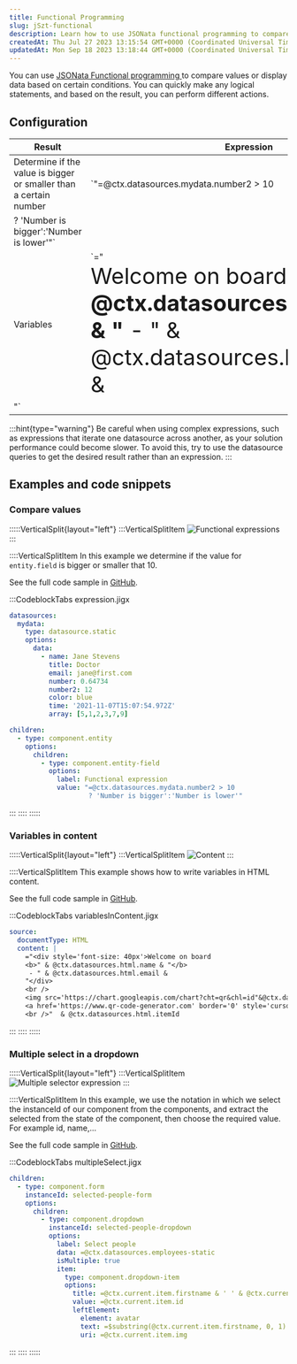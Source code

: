 ```yaml
---
title: Functional Programming
slug: jSzt-functional
description: Learn how to use JSONata functional programming to compare values, display data, and more with this informative document. Explore code snippets, examples, and step-by-step guidance on comparing values, using variables in content, and implementing multiple
createdAt: Thu Jul 27 2023 13:15:54 GMT+0000 (Coordinated Universal Time)
updatedAt: Mon Sep 18 2023 13:18:44 GMT+0000 (Coordinated Universal Time)
---
```


You can use <a href="https://docs.jsonata.org/programming" target="_blank">JSONata Functional programming </a>to compare values or display data based on certain conditions. You can quickly make any logical statements, and based on the result, you can perform different actions.

## Configuration

| **Result**                                                         | **Expression**                                                                                                                                        |
| ------------------------------------------------------------------ | ----------------------------------------------------------------------------------------------------------------------------------------------------- |
| Determine if the value is bigger or smaller than a certain number  | `"=@ctx.datasources.mydata.number2 > 10 
      ? 'Number is bigger':'Number is lower'"`                                                               |
| Variables                                                          | `="<div style='font-size: 40px'>Welcome on board      <b>" & @ctx.datasources.html.name & "</b>      - " & @ctx.datasources.html.email &
    "</div>` |

:::hint{type="warning"}
Be careful when using complex expressions, such as expressions that iterate one datasource across another, as your solution performance could become slower. To avoid this, try to use the datasource queries to get the desired result rather than an expression.
:::

## Examples and code snippets 

### Compare values

:::::VerticalSplit{layout="left"}
:::VerticalSplitItem
![Functional expressions](https://archbee-image-uploads.s3.amazonaws.com/x7vdIDH6-ScTprfmi2XXX/0uqaFEwFcsgWqmsxHy1uN_mk6aixjb8o06to7dpzsifimg0979iphone13blueportrait.png "Functional expressions")
:::

::::VerticalSplitItem
In this example we determine if the value for `entity.field` is bigger or smaller that 10.

See the full code sample in <a href="https://github.com/jigx-com/jigx-samples/blob/main/quickstart/jigx-samples/jigs/guide-expressions/static-data/expression.jigx" target="_blank">GitHub</a>.&#x20;

:::CodeblockTabs
expression.jigx

```yaml
datasources:
  mydata: 
    type: datasource.static
    options:
      data:
        - name: Jane Stevens
          title: Doctor
          email: jane@first.com
          number: 0.64734
          number2: 12
          color: blue
          time: '2021-11-07T15:07:54.972Z'
          array: [5,1,2,3,7,9]

children:
  - type: component.entity
    options:
      children:
        - type: component.entity-field
          options:
            label: Functional expression
            value: "=@ctx.datasources.mydata.number2 > 10 
                    ? 'Number is bigger':'Number is lower'"
```
:::
::::
:::::

### Variables in content

:::::VerticalSplit{layout="left"}
:::VerticalSplitItem
![Content](https://archbee-image-uploads.s3.amazonaws.com/x7vdIDH6-ScTprfmi2XXX/VAw06TIFPwJhNmAezMiwA_contentiphone13blueportrait.png "Content")
:::

::::VerticalSplitItem
This example shows how to write variables in HTML content.

See the full code sample in <a href="https://github.com/jigx-com/jigx-samples/blob/main/quickstart/jigx-samples/jigs/guide-expressions/static-data/variablesInContent.jigx" target="_blank">GitHub</a>.

:::CodeblockTabs
variablesInContent.jigx

```yaml
source:
  documentType: HTML
  content: |
    ="<div style='font-size: 40px'>Welcome on board 
    <b>" & @ctx.datasources.html.name & "</b>
     - " & @ctx.datasources.html.email &
    "</div>
    <br />
    <img src='https://chart.googleapis.com/chart?cht=qr&chl=id"&@ctx.datasources.html.itemId&"&chs=380x380&choe=UTF-8&chld=L|2' alt='qr code'>
    <a href='https://www.qr-code-generator.com' border='0' style='cursor:default'  rel='nofollow'></a>
    <br />"  & @ctx.datasources.html.itemId
```
:::
::::
:::::

### Multiple select in a dropdown

:::::VerticalSplit{layout="left"}
:::VerticalSplitItem
![Multiple selector expression](https://archbee-image-uploads.s3.amazonaws.com/x7vdIDH6-ScTprfmi2XXX/q9ObXqaGM9y4_deRVoVdX_multipleselectiphone13blueportrait.png "Multiple selector expression")
:::

::::VerticalSplitItem
In this example, we use the notation in which we select the instanceId of our component from the components, and extract the selected from the state of the component, then choose the required value. For example id, name,...

See the full code sample in <a href="https://github.com/jigx-com/jigx-samples/blob/main/quickstart/jigx-samples/jigs/guide-expressions/static-data/multipleSelect.jigx" target="_blank">GitHub</a>.

:::CodeblockTabs
multipleSelect.jigx

```yaml
children:
  - type: component.form
    instanceId: selected-people-form
    options:
      children:
        - type: component.dropdown
          instanceId: selected-people-dropdown
          options:
            label: Select people
            data: =@ctx.datasources.employees-static
            isMultiple: true
            item:
              type: component.dropdown-item
              options:
                title: =@ctx.current.item.firstname & ' ' & @ctx.current.item.lastname
                value: =@ctx.current.item.id
                leftElement: 
                  element: avatar
                  text: =$substring(@ctx.current.item.firstname, 0, 1) & $substring(@ctx.current.item.lastname, 0, 1)
                  uri: =@ctx.current.item.img
```
:::
::::
:::::

